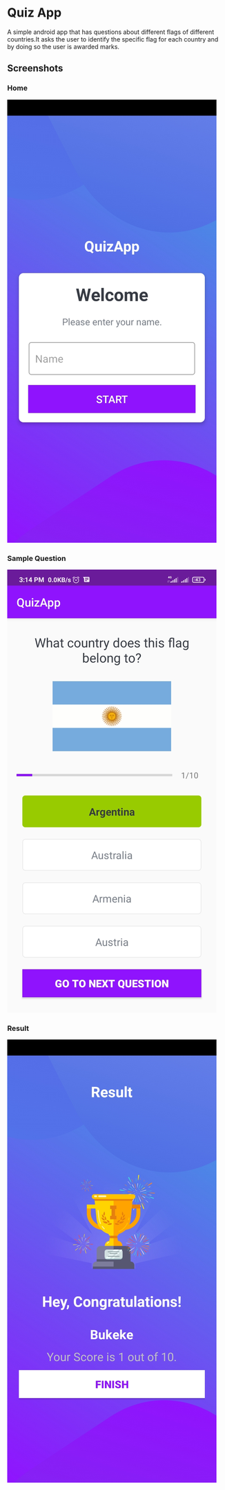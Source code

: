 
# Quiz App

A simple android app that has questions about different flags of different countries.It asks the user to identify the specific flag for each country and by doing so the user is awarded marks.


## Screenshots

### Home 
![](https://github.com/Brandonbukeke/screenshots/blob/main/Screenshots/home%20quizapp.jpg)

### Sample Question 
![](https://github.com/Brandonbukeke/screenshots/blob/main/Screenshots/question%20quizapp.jpg)

### Result 
![](https://github.com/Brandonbukeke/screenshots/blob/main/Screenshots/result%20quizapp.jpg)

